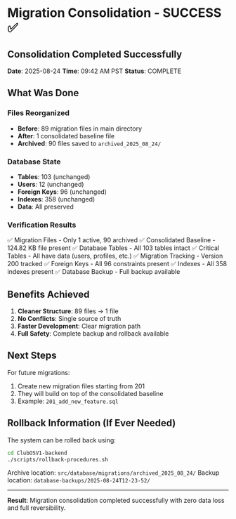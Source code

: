 # Migration Consolidation - SUCCESS ✅

## Consolidation Completed Successfully
**Date**: 2025-08-24
**Time**: 09:42 AM PST
**Status**: COMPLETE

## What Was Done

### Files Reorganized
- **Before**: 89 migration files in main directory
- **After**: 1 consolidated baseline file
- **Archived**: 90 files saved to `archived_2025_08_24/`

### Database State
- **Tables**: 103 (unchanged)
- **Users**: 12 (unchanged)
- **Foreign Keys**: 96 (unchanged)
- **Indexes**: 358 (unchanged)
- **Data**: All preserved

### Verification Results
✅ Migration Files - Only 1 active, 90 archived
✅ Consolidated Baseline - 124.82 KB file present
✅ Database Tables - All 103 tables intact
✅ Critical Tables - All have data (users, profiles, etc.)
✅ Migration Tracking - Version 200 tracked
✅ Foreign Keys - All 96 constraints present
✅ Indexes - All 358 indexes present
✅ Database Backup - Full backup available

## Benefits Achieved

1. **Cleaner Structure**: 89 files → 1 file
2. **No Conflicts**: Single source of truth
3. **Faster Development**: Clear migration path
4. **Full Safety**: Complete backup and rollback available

## Next Steps

For future migrations:
1. Create new migration files starting from 201
2. They will build on top of the consolidated baseline
3. Example: `201_add_new_feature.sql`

## Rollback Information (If Ever Needed)

The system can be rolled back using:
```bash
cd ClubOSV1-backend
./scripts/rollback-procedures.sh
```

Archive location: `src/database/migrations/archived_2025_08_24/`
Backup location: `database-backups/2025-08-24T12-23-52/`

---

**Result**: Migration consolidation completed successfully with zero data loss and full reversibility.